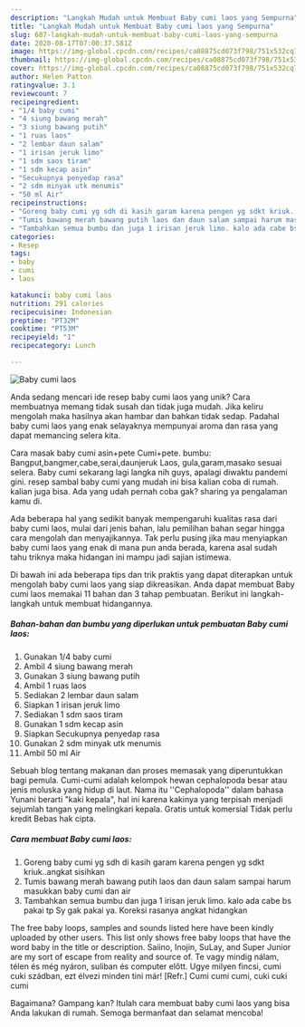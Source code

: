 ```yaml
---
description: "Langkah Mudah untuk Membuat Baby cumi laos yang Sempurna"
title: "Langkah Mudah untuk Membuat Baby cumi laos yang Sempurna"
slug: 607-langkah-mudah-untuk-membuat-baby-cumi-laos-yang-sempurna
date: 2020-08-17T07:00:37.581Z
image: https://img-global.cpcdn.com/recipes/ca08875cd073f798/751x532cq70/baby-cumi-laos-foto-resep-utama.jpg
thumbnail: https://img-global.cpcdn.com/recipes/ca08875cd073f798/751x532cq70/baby-cumi-laos-foto-resep-utama.jpg
cover: https://img-global.cpcdn.com/recipes/ca08875cd073f798/751x532cq70/baby-cumi-laos-foto-resep-utama.jpg
author: Helen Patton
ratingvalue: 3.1
reviewcount: 7
recipeingredient:
- "1/4 baby cumi"
- "4 siung bawang merah"
- "3 siung bawang putih"
- "1 ruas laos"
- "2 lembar daun salam"
- "1 irisan jeruk limo"
- "1 sdm saos tiram"
- "1 sdm kecap asin"
- "Secukupnya penyedap rasa"
- "2 sdm minyak utk menumis"
- "50 ml Air"
recipeinstructions:
- "Goreng baby cumi yg sdh di kasih garam karena pengen yg sdkt kriuk..angkat sisihkan"
- "Tumis bawang merah bawang putih laos dan daun salam sampai harum masukkan baby cumi dan air"
- "Tambahkan semua bumbu dan juga 1 irisan jeruk limo. kalo ada cabe bs pakai tp Sy gak pakai ya. Koreksi rasanya angkat hidangkan"
categories:
- Resep
tags:
- baby
- cumi
- laos

katakunci: baby cumi laos 
nutrition: 291 calories
recipecuisine: Indonesian
preptime: "PT32M"
cooktime: "PT53M"
recipeyield: "1"
recipecategory: Lunch

---
```



![Baby cumi laos](https://img-global.cpcdn.com/recipes/ca08875cd073f798/751x532cq70/baby-cumi-laos-foto-resep-utama.jpg)

Anda sedang mencari ide resep baby cumi laos yang unik? Cara membuatnya memang tidak susah dan tidak juga mudah. Jika keliru mengolah maka hasilnya akan hambar dan bahkan tidak sedap. Padahal baby cumi laos yang enak selayaknya mempunyai aroma dan rasa yang dapat memancing selera kita.

Cara masak baby cumi asin+pete Cumi+pete. bumbu: Bangput,bangmer,cabe,serai,daunjeruk Laos, gula,garam,masako sesuai selera. Baby cumi sekarang lagi langka nih guys, apalagi diwaktu pandemi gini. resep sambal baby cumi yang mudah ini bisa kalian coba di rumah. kalian juga bisa. Ada yang udah pernah coba gak? sharing ya pengalaman kamu di.

Ada beberapa hal yang sedikit banyak mempengaruhi kualitas rasa dari baby cumi laos, mulai dari jenis bahan, lalu pemilihan bahan segar hingga cara mengolah dan menyajikannya. Tak perlu pusing jika mau menyiapkan baby cumi laos yang enak di mana pun anda berada, karena asal sudah tahu triknya maka hidangan ini mampu jadi sajian istimewa.


Di bawah ini ada beberapa tips dan trik praktis yang dapat diterapkan untuk mengolah baby cumi laos yang siap dikreasikan. Anda dapat membuat Baby cumi laos memakai 11 bahan dan 3 tahap pembuatan. Berikut ini langkah-langkah untuk membuat hidangannya.

<!--inarticleads1-->

##### Bahan-bahan dan bumbu yang diperlukan untuk pembuatan Baby cumi laos:

1. Gunakan 1/4 baby cumi
1. Ambil 4 siung bawang merah
1. Gunakan 3 siung bawang putih
1. Ambil 1 ruas laos
1. Sediakan 2 lembar daun salam
1. Siapkan 1 irisan jeruk limo
1. Sediakan 1 sdm saos tiram
1. Gunakan 1 sdm kecap asin
1. Siapkan Secukupnya penyedap rasa
1. Gunakan 2 sdm minyak utk menumis
1. Ambil 50 ml Air


Sebuah blog tentang makanan dan proses memasak yang diperuntukkan bagi pemula. Cumi-cumi adalah kelompok hewan cephalopoda besar atau jenis moluska yang hidup di laut. Nama itu &#39;&#39;Cephalopoda&#39;&#39; dalam bahasa Yunani berarti &#34;kaki kepala&#34;, hal ini karena kakinya yang terpisah menjadi sejumlah tangan yang melingkari kepala. Gratis untuk komersial Tidak perlu kredit Bebas hak cipta. 

<!--inarticleads2-->

##### Cara membuat Baby cumi laos:

1. Goreng baby cumi yg sdh di kasih garam karena pengen yg sdkt kriuk..angkat sisihkan
1. Tumis bawang merah bawang putih laos dan daun salam sampai harum masukkan baby cumi dan air
1. Tambahkan semua bumbu dan juga 1 irisan jeruk limo. kalo ada cabe bs pakai tp Sy gak pakai ya. Koreksi rasanya angkat hidangkan


The free baby loops, samples and sounds listed here have been kindly uploaded by other users. This list only shows free baby loops that have the word baby in the title or description. Saiino, Inojin, SuLay, and Super Junior are my sort of escape from reality and source of. Te vagy mindig nálam, télen és még nyáron, suliban és computer előtt. Ugye milyen fincsi, cumi cuki szádban, ezt élvezi minden tini már! [Refr.] Cumi cumi cumi, cuki cuki cumi 

Bagaimana? Gampang kan? Itulah cara membuat baby cumi laos yang bisa Anda lakukan di rumah. Semoga bermanfaat dan selamat mencoba!
